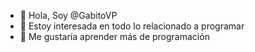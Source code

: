 - 👋 Hola, Soy @GabitoVP
- 👀 Estoy interesada en todo lo relacionado a programar 
- 🌱 Me gustaría aprender más de programación 


<!---
GabitoVP/GabitoVP is a ✨ special ✨ repository because its `README.md` (this file) appears on your GitHub profile.
You can click the Preview link to take a look at your changes.
--->
